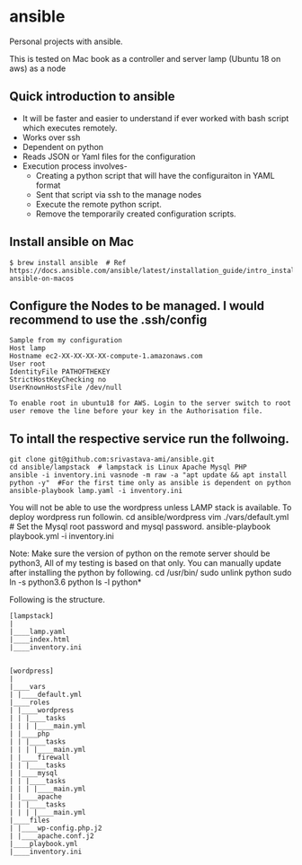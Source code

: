 # ansible
Personal projects with ansible.

This is tested on Mac book as a controller and server lamp (Ubuntu 18 on aws) as a node

## Quick introduction to ansible
* It will be faster and easier to understand if ever worked with bash script which executes remotely.
* Works over ssh
* Dependent on python
* Reads JSON or Yaml files for the configuration
* Execution process involves-
    * Creating a python script that will have the configuraiton in YAML format
    * Sent that script via ssh to the manage nodes
    * Execute the remote python script.
    * Remove the temporarily created configuration scripts.

## Install ansible on Mac
    $ brew install ansible  # Ref https://docs.ansible.com/ansible/latest/installation_guide/intro_installation.html#installing-ansible-on-macos

## Configure the Nodes to be managed. I would recommend to use the .ssh/config
    Sample from my configuration
    Host lamp
    Hostname ec2-XX-XX-XX-XX-compute-1.amazonaws.com
    User root
    IdentityFile PATHOFTHEKEY
    StrictHostKeyChecking no
    UserKnownHostsFile /dev/null

    To enable root in ubuntu18 for AWS. Login to the server switch to root user remove the line before your key in the Authorisation file.

## To intall the respective service run the follwoing.

    git clone git@github.com:srivastava-ami/ansible.git
    cd ansible/lampstack  # lampstack is Linux Apache Mysql PHP
    ansible -i inventory.ini vasnode -m raw -a "apt update && apt install python -y"  #For the first time only as ansible is dependent on python
    ansible-playbook lamp.yaml -i inventory.ini

You will not be able to use the wordpress unless LAMP stack is available. To deploy wordpress run followin.
    cd ansible/wordpress
    vim ./vars/default.yml  # Set the Mysql root password and mysql password.
    ansible-playbook playbook.yml -i inventory.ini

Note: Make sure the version of python on the remote server should be python3, All of my testing is based on that only. You can manually update after installing the python by following.
    cd /usr/bin/
    sudo unlink python
    sudo ln -s python3.6 python
    ls -l python*

Following is the structure.


    [lampstack]
    |
    |____lamp.yaml
    |____index.html
    |____inventory.ini


    [wordpress]
    |
    |____vars
    | |____default.yml
    |____roles
    | |____wordpress
    | | |____tasks
    | | | |____main.yml
    | |____php
    | | |____tasks
    | | | |____main.yml
    | |____firewall
    | | |____tasks
    | |____mysql
    | | |____tasks
    | | | |____main.yml
    | |____apache
    | | |____tasks
    | | | |____main.yml
    |____files
    | |____wp-config.php.j2
    | |____apache.conf.j2
    |____playbook.yml
    |____inventory.ini
